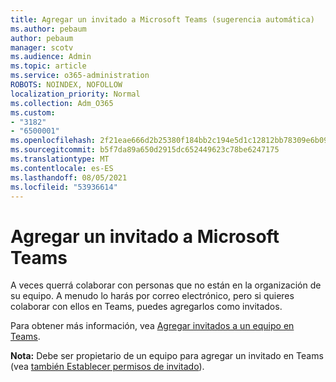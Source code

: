 ```yaml
---
title: Agregar un invitado a Microsoft Teams (sugerencia automática)
ms.author: pebaum
author: pebaum
manager: scotv
ms.audience: Admin
ms.topic: article
ms.service: o365-administration
ROBOTS: NOINDEX, NOFOLLOW
localization_priority: Normal
ms.collection: Adm_O365
ms.custom:
- "3182"
- "6500001"
ms.openlocfilehash: 2f21eae666d2b25380f184bb2c194e5d1c12812bb78309e6b09f9f497163b8c8
ms.sourcegitcommit: b5f7da89a650d2915dc652449623c78be6247175
ms.translationtype: MT
ms.contentlocale: es-ES
ms.lasthandoff: 08/05/2021
ms.locfileid: "53936614"
---
```

# <a name="add-a-guest-to-microsoft-teams"></a>Agregar un invitado a Microsoft Teams

A veces querrá colaborar con personas que no están en la organización de su equipo. A menudo lo harás por correo electrónico, pero si quieres colaborar con ellos en Teams, puedes agregarlos como invitados.

Para obtener más información, vea [Agregar invitados a un equipo en Teams](https://support.office.com/article/add-guests-to-a-team-in-teams-fccb4fa6-f864-4508-bdde-256e7384a14f#ID0EAABAAA=Desktop).

**Nota:** Debe ser propietario de un equipo para agregar un invitado en Teams (vea [también Establecer permisos de invitado](https://support.office.com/article/set-guest-permissions-for-channels-in-teams-4756c468-2746-4bfd-a582-736d55fcc169)).